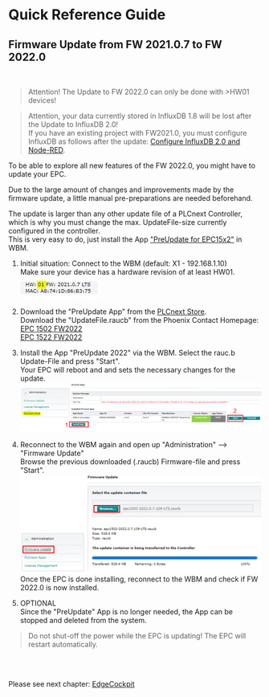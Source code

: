 # Quick Reference Guide<br>

## Firmware Update from FW 2021.0.7 to FW 2022.0
<br>

>Attention! The Update to FW 2022.0 can only be done with >HW01 devices!

> Attention, your data currently stored in InfluxDB 1.8 will be lost after the Update to InfluxDB 2.0! <br>
If you have an existing project with FW2021.0, you must configure InfluxDB as follows after the update: [Configure InfluxDB 2.0 and Node-RED](../Code/Influx2/Influx_Configuration.md).

To be able to explore all new features of the FW 2022.0, you might have to update your EPC. <br>

Due to the large amount of changes and improvements made by the firmware update, a little manual pre-preparations are needed beforehand. <br>

The update is larger than any other update file of a PLCnext Controller, which is why you must change the max. UpdateFile-size currently configured in the controller. <br>
This is very easy to do, just install the App ["PreUpdate for EPC15x2"](https://www.plcnextstore.com/eu/app/1564) in WBM.

1. Initial situation: Connect to the WBM (default: X1 - 192.168.1.10) <br>
Make sure your device has a hardware revision of at least HW01. <br>
![HW_RevWBM](../images/Update_Ausgangslage.JPG) <br>

2. Download the "PreUpdate App" from the [PLCnext Store](https://www.plcnextstore.com/eu/app/1564). <br>
   Download the "UpdateFile.raucb" from the Phoenix Contact Homepage: <br> [EPC 1502 FW2022](https://www.phoenixcontact.com/product/1185416) <br>
   [EPC 1522 FW2022](https://www.phoenixcontact.com/product/1185423) <BR>

3. Install the App "PreUpdate 2022" via the WBM. Select the rauc.b Update-File and press "Start". <br>
Your EPC will reboot and and sets the necessary changes for the update. <BR>
![UpdateWBM](../images/Update_WBM.JPG) <br>

4. Reconnect to the WBM again and open up "Administration" --> "Firmware Update" <br>
Browse the previous downloaded (.raucb) Firmware-file and press "Start". <br>
![Update_Firmware](../images/Update_Firmware.jpg) <br>
Once the EPC is done installing, reconnect to the WBM and check if FW 2022.0 is now installed. <br>

5. OPTIONAL <br>
Since the "PreUpdate" App is no longer needed, the App can be stopped and deleted from the system. 

> Do not shut-off the power while the EPC is updating! The EPC will restart automatically.



   
   <br>
   <br>

Please see next chapter: [EdgeCockpit](1_EdgeCockpit.md) <br>